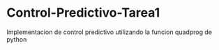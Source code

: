 # Control-Predictivo-Tarea1
Implementacion de control predictivo utilizando la funcion quadprog de python
